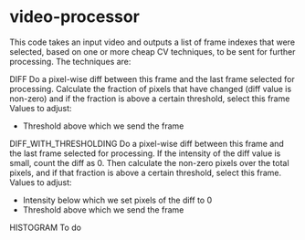 # video-processor

This code takes an input video and outputs a list of frame indexes that were selected, based on one or more cheap CV techniques, to be sent for further processing. The techniques are:

DIFF
Do a pixel-wise diff between this frame and the last frame selected for processing. Calculate the fraction of pixels that have changed (diff value is non-zero) and if the fraction is above a certain threshold, select this frame
Values to adjust:
- Threshold above which we send the frame

DIFF_WITH_THRESHOLDING
Do a pixel-wise diff between this frame and the last frame selected for processing. If the intensity of the diff value is small, count the diff as 0. Then calculate the non-zero pixels over the total pixels, and if that fraction is above a certain threshold, select this frame. 
Values to adjust:
- Intensity below which we set pixels of the diff to 0
- Threshold above which we send the frame

HISTOGRAM
To do

